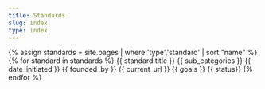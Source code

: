 ```yaml
---
title: Standards
slug: index
type: index
---
```


{% assign standards = site.pages | where:'type','standard' | sort:"name" %}
{% for standard in standards %}
{{ standard.title }}
{{ sub_categories }}
{{ date_initiated }}
{{ founded_by }}
{{ current_url }}
{{ goals }}
{{ status}}
{% endfor %}
